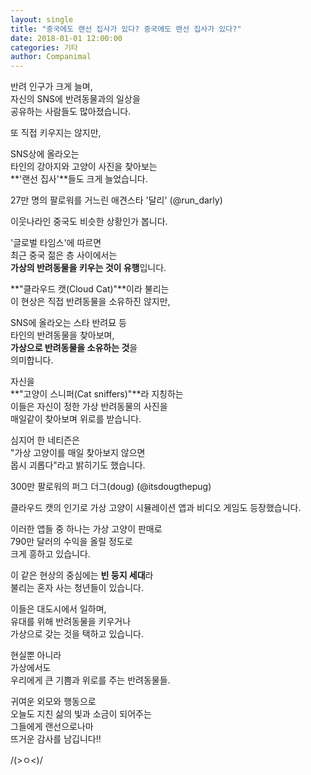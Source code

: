 ```yaml
---
layout: single
title: "중국에도 랜선 집사가 있다? 중국에도 랜선 집사가 있다?"
date: 2018-01-01 12:00:00
categories: 기타
author: Companimal
---
```


반려 인구가 크게 늘며,  
 자신의 SNS에 반려동물과의 일상을  
 공유하는 사람들도 많아졌습니다.

또 직접 키우지는 않지만,

SNS상에 올라오는  
 타인의 강아지와 고양이 사진을 찾아보는  
 **'랜선 집사'**들도 크게 늘었습니다.

[](https://www.instagram.com/run_darly/)

27만 명의 팔로워를 거느린 애견스타 '달리' (@run_darly)

이웃나라인 중국도 비슷한 상황인가 봅니다.

'글로벌 타임스'에 따르면  
 최근 중국 젊은 층 사이에서는  
 **가상의 반려동물을 키우는 것이 유행**입니다.

**"클라우드 캣(Cloud Cat)"**이라 불리는  
 이 현상은 직접 반려동물을 소유하진 않지만,

SNS에 올라오는 스타 반려묘 등  
 타인의 반려동물을 찾아보며,  
 **가상으로 반려동물을 소유하는 것**을  
 의미합니다.

자신을  
 **"고양이 스니퍼(Cat sniffers)"**라 지칭하는  
 이들은 자신이 정한 가상 반려동물의 사진을  
 매일같이 찾아보며 위로를 받습니다.

심지어 한 네티즌은  
 "가상 고양이를 매일 찾아보지 않으면  
 몹시 괴롭다"라고 밝히기도 했습니다.

[](https://www.instagram.com/p/BdnZQwdANSk/?taken-by=itsdougthepug)

300만 팔로워의 퍼그 더그(doug) (@itsdougthepug)

클라우드 캣의 인기로 가상 고양이 시뮬레이션 앱과 비디오 게임도 등장했습니다.

이러한 앱들 중 하나는 가상 고양이 판매로  
 790만 달러의 수익을 올릴 정도로  
 크게 흥하고 있습니다.

이 같은 현상의 중심에는 **빈 둥지 세대**라  
 불리는 혼자 사는 청년들이 있습니다.

이들은 대도시에서 일하며,  
 유대를 위해 반려동물을 키우거나  
 가상으로 갖는 것을 택하고 있습니다.

현실뿐 아니라  
 가상에서도  
 우리에게 큰 기쁨과 위로를 주는 반려동물들.

귀여운 외모와 행동으로  
 오늘도 지친 삶의 빛과 소금이 되어주는  
 그들에게 랜선으로나마  
 뜨거운 감사를 남깁니다!!

/(&gt;ㅇ&lt;)/
